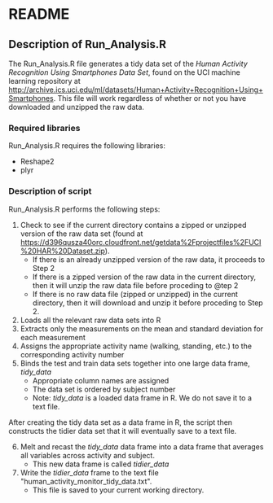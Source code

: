 # README

## Description of Run_Analysis.R

The Run_Analysis.R file generates a tidy data set of the *Human Activity Recognition Using Smartphones Data Set*, found on the UCI machine learning repository at http://archive.ics.uci.edu/ml/datasets/Human+Activity+Recognition+Using+Smartphones.  This file will work regardless of whether or not you have downloaded and unzipped the raw data.

### Required libraries

Run_Analysis.R requires the following libraries:

* Reshape2
* plyr

### Description of script

Run_Analysis.R performs the following steps:

1. Check to see if the current directory contains a zipped or unzipped version of the raw data set (found at https://d396qusza40orc.cloudfront.net/getdata%2Fprojectfiles%2FUCI%20HAR%20Dataset.zip).
    * If there is an already unzipped version of the raw data, it proceeds to Step 2
    * If there is a zipped version of the raw data in the current directory, then it will unzip the raw data file before proceding to @tep 2
    * If there is no raw data file (zipped or unzipped) in the current directory, then it will download and unzip it before proceding to Step 2.
2. Loads all the relevant raw data sets into R
3. Extracts only the measurements on the mean and standard deviation for each measurement
4. Assigns the appropriate activity name (walking, standing, etc.) to the corresponding activity number
5. Binds the test and train data sets together into one large data frame, *tidy_data*
    * Appropriate column names are assigned
    * The data set is ordered by subject number
    * Note: *tidy_data* is a loaded data frame in R.  We do not save it to a text file.

After creating the tidy data set as a data frame in R, the script then constructs the tidier data set that it will eventually save to a text file.

6. Melt and recast the *tidy_data* data frame into a data frame that averages all variables across activity and subject.
    * This new data frame is called *tidier_data*
7. Write the *tidier_data* frame to the text file "human_activity_monitor_tidy_data.txt".
    * This file is saved to your current working directory.